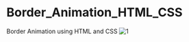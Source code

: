 # Border_Animation_HTML_CSS
Border Animation using HTML and CSS
![1](https://user-images.githubusercontent.com/25562090/146910392-653797d7-d4f9-4648-a585-dbfeb79669c6.png)
